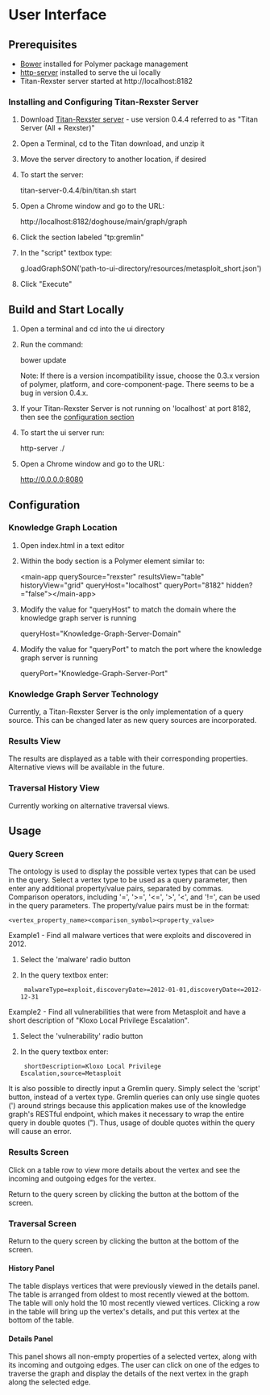 # User Interface

## Prerequisites
* [Bower](http://bower.io) installed for Polymer package management
* [http-server](https://www.npmjs.org/package/http-server) installed to serve the ui locally
* Titan-Rexster server started at http://localhost:8182

### Installing and Configuring Titan-Rexster Server
1. Download [Titan-Rexster server](https://github.com/thinkaurelius/titan/wiki/Downloads) - use version 0.4.4 referred to as "Titan Server (All + Rexster)"
2. Open a Terminal, cd to the Titan download, and unzip it
3. Move the server directory to another location, if desired
4. To start the server:

	titan-server-0.4.4/bin/titan.sh start
	
5. Open a Chrome window and go to the URL:

	http://localhost:8182/doghouse/main/graph/graph
	
6. Click the section labeled "tp:gremlin"
7. In the "script" textbox type:

	g.loadGraphSON('path-to-ui-directory/resources/metasploit_short.json')
	
8. Click "Execute"

## Build and Start Locally
1. Open a terminal and cd into the ui directory
2. Run the command:

	bower update
	
	Note: If there is a version incompatibility issue, choose the 0.3.x version of polymer, platform, and core-component-page. There seems to be a bug in version 0.4.x.
	
3. If your Titan-Rexster Server is not running on 'localhost' at port 8182, then see the [configuration section](#Configuration)
4. To start the ui server run:

	http-server ./
	
5. Open a Chrome window and go to the URL:

	http://0.0.0.0:8080
	
## Configuration
### Knowledge Graph Location
1. Open index.html in a text editor
2. Within the body section is a Polymer element similar to:
	
	&lt;main-app querySource="rexster" resultsView="table" historyView="grid" queryHost="localhost" queryPort="8182" hidden?="false"&gt;&lt;/main-app&gt;
		
3. Modify the value for "queryHost" to match the domain where the knowledge graph server is running
	
	queryHost="Knowledge-Graph-Server-Domain"
	
4. Modify the value for "queryPort" to match the port where the knowledge graph server is running
	
	queryPort="Knowledge-Graph-Server-Port"
	
### Knowledge Graph Server Technology
Currently, a Titan-Rexster Server is the only implementation of a query source. This can be changed later as new query sources are incorporated.

### Results View
The results are displayed as a table with their corresponding properties. Alternative views will be available in the future.

### Traversal History View
Currently working on alternative traversal views.

## Usage
### Query Screen
The ontology is used to display the possible vertex types that can be used in the query. Select a vertex type to be used as a query parameter, then enter any additional property/value pairs, separated by commas. Comparison operators, including '=', '>=', '<=', '>', '<', and '!=', can be used in the query parameters. The property/value pairs must be in the format:
	
	<vertex_property_name><comparison_symbol><property_value>

Example1 - Find all malware vertices that were exploits and discovered in 2012.

1. Select the 'malware' radio button
2. In the query textbox enter: 

		malwareType=exploit,discoveryDate>=2012-01-01,discoveryDate<=2012-12-31

Example2 - Find all vulnerabilities that were from Metasploit and have a short description of "Kloxo Local Privilege Escalation".

1. Select the 'vulnerability' radio button
2. In the query textbox enter: 
	
		shortDescription=Kloxo Local Privilege Escalation,source=Metasploit

It is also possible to directly input a Gremlin query. Simply select the 'script' button, instead of a vertex type. Gremlin queries can only use single quotes (') around strings because this application makes use of the knowledge graph's RESTful endpoint, which makes it necessary to wrap the entire query in double quotes ("). Thus, usage of double quotes within the query will cause an error.
### Results Screen
Click on a table row to view more details about the vertex and see the incoming and outgoing edges for the vertex.

Return to the query screen by clicking the button at the bottom of the screen.
### Traversal Screen
Return to the query screen by clicking the button at the bottom of the screen.
#### History Panel
The table displays vertices that were previously viewed in the details panel. The table is arranged from oldest to most recently viewed at the bottom. The table will only hold the 10 most recently viewed vertices. Clicking a row in the table will bring up the vertex's details, and put this vertex at the bottom of the table.
#### Details Panel
This panel shows all non-empty properties of a selected vertex, along with its incoming and outgoing edges. The user can click on one of the edges to traverse the graph and display the details of the next vertex in the graph along the selected edge.
